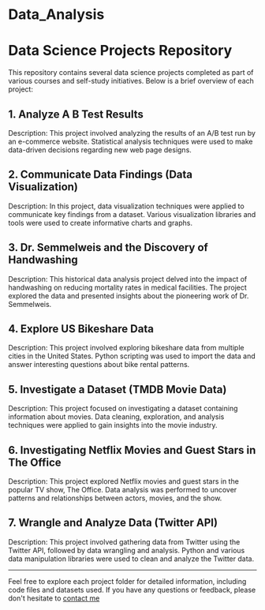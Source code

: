 # Data_Analysis
# Data Science Projects Repository

This repository contains several data science projects completed as part of various courses and self-study initiatives. Below is a brief overview of each project:

## 1. Analyze A B Test Results

Description: This project involved analyzing the results of an A/B test run by an e-commerce website. Statistical analysis techniques were used to make data-driven decisions regarding new web page designs.

## 2. Communicate Data Findings (Data Visualization)

Description: In this project, data visualization techniques were applied to communicate key findings from a dataset. Various visualization libraries and tools were used to create informative charts and graphs.

## 3. Dr. Semmelweis and the Discovery of Handwashing

Description: This historical data analysis project delved into the impact of handwashing on reducing mortality rates in medical facilities. The project explored the data and presented insights about the pioneering work of Dr. Semmelweis.

## 4. Explore US Bikeshare Data

Description: This project involved exploring bikeshare data from multiple cities in the United States. Python scripting was used to import the data and answer interesting questions about bike rental patterns.

## 5. Investigate a Dataset (TMDB Movie Data)

Description: This project focused on investigating a dataset containing information about movies. Data cleaning, exploration, and analysis techniques were applied to gain insights into the movie industry.

## 6. Investigating Netflix Movies and Guest Stars in The Office

Description: This project explored Netflix movies and guest stars in the popular TV show, The Office. Data analysis was performed to uncover patterns and relationships between actors, movies, and the show.

## 7. Wrangle and Analyze Data (Twitter API)

Description: This project involved gathering data from Twitter using the Twitter API, followed by data wrangling and analysis. Python and various data manipulation libraries were used to clean and analyze the Twitter data.

---

Feel free to explore each project folder for detailed information, including code files and datasets used. If you have any questions or feedback, please don't hesitate to [contact me]([https://www.linkedin.com/in/mustafa-ibrahim94/])

